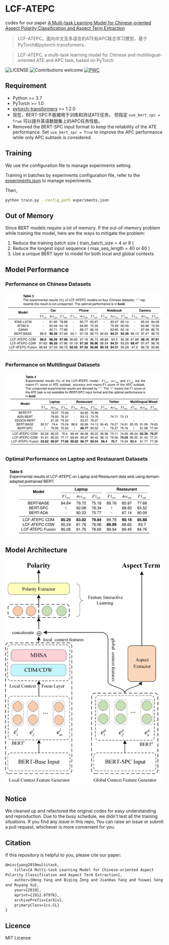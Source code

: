# LCF-ATEPC

codes for our paper [A Multi-task Learning Model for Chinese-oriented Aspect Polarity Classification and Aspect Term Extraction](https://arxiv.org/abs/1912.07976)

> LCF-ATEPC，面向中文及多语言的ATE和APC联合学习模型，基于PyTorch和pytorch-transformers.

> LCF-ATEPC,  a multi-task learning model for Chinese and multilingual-oriented ATE and APC task, based on PyTorch

![LICENSE](https://img.shields.io/packagist/l/doctrine/orm.svg)
![Contributions welcome](https://img.shields.io/badge/contributions-welcome-brightgreen.svg)
[![PWC](https://img.shields.io/endpoint.svg?url=https://paperswithcode.com/badge/a-multi-task-learning-model-for-chinese/aspect-based-sentiment-analysis-on-semeval)](https://paperswithcode.com/sota/aspect-based-sentiment-analysis-on-semeval?p=a-multi-task-learning-model-for-chinese)

## Requirement

* Python >= 3.7
* PyTorch >= 1.0
* [pytorch-transformers](https://github.com/huggingface/pytorch-transformers) >= 1.2.0
* 现在，BERT-SPC不能被用于训练和测试ATE任务。 但指定 `use_bert_spc = True` 可以提升英语数据集上的APC任务性能。
* Removed the BERT-SPC input format to keep the reliability of the ATE performance. Set `use_bert_spc = True` to improve the APC performance while only APC subtask is considered.

## Training
We use the configuration file to manage experiments setting.

Training in batches by experiments configuration file, refer to the [experiments.json](experiments.json) to manage experiments.

Then, 
```sh
python train.py --config_path experiments.json
```

## Out of Memory

Since BERT models require a lot of memory. If the out-of-memory problem while training the model, here are the ways to mitigate the problem:
1. Reduce the training batch size ( train_batch_size = 4 or 8 )
2. Reduce the longest input sequence ( max_seq_length = 40 or 60 )
3. Use a unique BERT layer to model for both local and global contexts

## Model Performance

### Performance on Chinese Datasets

![chinese](assets/Chinese-results.png)

### Performance on Multilingual Datasets

![multilingual](assets/multilingual-results.png)

### Optimal Performance on Laptop and Restaurant Datasets

![semeval2014](assets/SemEval-2014-results.png)

## Model Architecture
![lcf](assets/lcf-atepc.png)

## Notice

We cleaned up and refactored the original codes for easy understanding and reproduction.
Due to the busy schedule, we didn't test all the training situations. If you find any issue in this repo,
You can raise an issue or submit a pull request, whichever is more convenient for you.

## Citation

If this repository is helpful to you, please cite our paper:

    @misc{yang2019multitask,
        title={A Multi-task Learning Model for Chinese-oriented Aspect Polarity Classification and Aspect Term Extraction},
        author={Heng Yang and Biqing Zeng and JianHao Yang and Youwei Song and Ruyang Xu},
        year={2019},
        eprint={1912.07976},
        archivePrefix={arXiv},
        primaryClass={cs.CL}
    }

## Licence

MIT License

